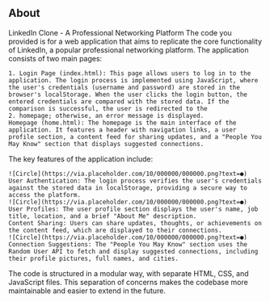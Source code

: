 ## About

LinkedIn Clone - A Professional Networking Platform
The code you provided is for a web application that aims to replicate the core functionality of LinkedIn, a popular professional networking platform. The application consists of two main pages:

    1. Login Page (index.html): This page allows users to log in to the application. The login process is implemented using JavaScript, where the user's credentials (username and password) are stored in the browser's localStorage. When the user clicks the login button, the entered credentials are compared with the stored data. If the comparison is successful, the user is redirected to the 
    2. homepage; otherwise, an error message is displayed.
    Homepage (home.html): The homepage is the main interface of the application. It features a header with navigation links, a user profile section, a content feed for sharing updates, and a "People You May Know" section that displays suggested connections.

The key features of the application include:

    ![Circle](https://via.placeholder.com/10/000000/000000.png?text=●) User Authentication: The login process verifies the user's credentials against the stored data in localStorage, providing a secure way to access the platform.
    ![Circle](https://via.placeholder.com/10/000000/000000.png?text=●) User Profiles: The user profile section displays the user's name, job title, location, and a brief "About Me" description.
    Content Sharing: Users can share updates, thoughts, or achievements on the content feed, which are displayed to their connections.
    ![Circle](https://via.placeholder.com/10/000000/000000.png?text=●) Connection Suggestions: The "People You May Know" section uses the Random User API to fetch and display suggested connections, including their profile pictures, full names, and cities.
    

The code is structured in a modular way, with separate HTML, CSS, and JavaScript files. This separation of concerns makes the codebase more maintainable and easier to extend in the future.